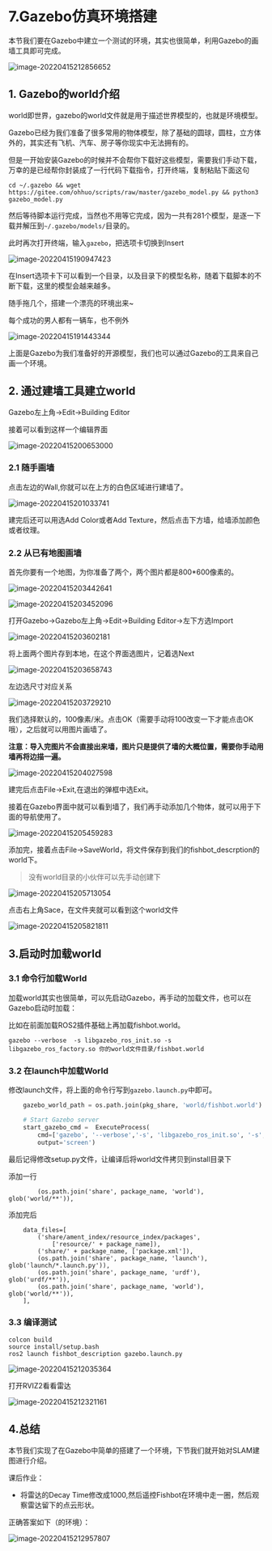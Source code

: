 # 7.Gazebo仿真环境搭建

本节我们要在Gazebo中建立一个测试的环境，其实也很简单，利用Gazebo的画墙工具即可完成。

![image-20220415212856652](./7.Gazebo仿真环境搭建/imgs/image-20220415212856652.png)

## 1. Gazebo的world介绍

world即世界，gazebo的world文件就是用于描述世界模型的，也就是环境模型。

Gazebo已经为我们准备了很多常用的物体模型，除了基础的圆球，圆柱，立方体外的，其实还有飞机、汽车、房子等你现实中无法拥有的。

但是一开始安装Gazebo的时候并不会帮你下载好这些模型，需要我们手动下载，万幸的是已经帮你封装成了一行代码下载指令，打开终端，复制粘贴下面这句

```shell
cd ~/.gazebo && wget https://gitee.com/ohhuo/scripts/raw/master/gazebo_model.py && python3 gazebo_model.py
```

然后等待脚本运行完成，当然也不用等它完成，因为一共有281个模型，是逐一下载并解压到`~/.gazebo/models/`目录的。

此时再次打开终端，输入`gazebo`，把选项卡切换到Insert

![image-20220415190947423](./7.Gazebo仿真环境搭建/imgs/image-20220415190947423.png)

在Insert选项卡下可以看到一个目录，以及目录下的模型名称，随着下载脚本的不断下载，这里的模型会越来越多。

随手拖几个，搭建一个漂亮的环境出来~

每个成功的男人都有一辆车，也不例外

![image-20220415191443344](./7.Gazebo仿真环境搭建/imgs/image-20220415191443344.png)

上面是Gazebo为我们准备好的开源模型，我们也可以通过Gazebo的工具来自己画一个环境。

## 2. 通过建墙工具建立world

Gazebo左上角->Edit->Building Editor

接着可以看到这样一个编辑界面

![image-20220415200653000](./7.Gazebo仿真环境搭建/imgs/image-20220415200653000.png)

### 2.1 随手画墙

点击左边的Wall,你就可以在上方的白色区域进行建墙了。

![image-20220415201033741](./7.Gazebo仿真环境搭建/imgs/image-20220415201033741.png)

建完后还可以用选Add Color或者Add Texture，然后点击下方墙，给墙添加颜色或者纹理。

### 2.2 从已有地图画墙

首先你要有一个地图，为你准备了两个，两个图片都是800*600像素的。

![image-20220415203442641](./7.Gazebo仿真环境搭建/imgs/image-20220415203442641.png)

![image-20220415203452096](./7.Gazebo仿真环境搭建/imgs/image-20220415203452096.png)

打开Gazebo->Gazebo左上角->Edit->Building Editor->左下方选Import

![image-20220415203602181](./7.Gazebo仿真环境搭建/imgs/image-20220415203602181.png)

将上面两个图片存到本地，在这个界面选图片，记着选Next

![image-20220415203658743](./7.Gazebo仿真环境搭建/imgs/image-20220415203658743.png)

左边选尺寸对应关系

![image-20220415203729210](./7.Gazebo仿真环境搭建/imgs/image-20220415203729210.png)

我们选择默认的，100像素/米。点击OK（需要手动将100改变一下才能点击OK哦），之后就可以用图片画墙了。

**注意：导入完图片不会直接出来墙，图片只是提供了墙的大概位置，需要你手动用墙再将边描一遍。**

![image-20220415204027598](./7.Gazebo仿真环境搭建/imgs/image-20220415204027598.png)

建完后点击File->Exit,在退出的弹框中选Exit。

接着在Gazebo界面中就可以看到墙了，我们再手动添加几个物体，就可以用于下面的导航使用了。

![image-20220415205459283](./7.Gazebo仿真环境搭建/imgs/image-20220415205459283.png)

添加完，接着点击File->SaveWorld，将文件保存到我们的fishbot_descrption的world下。

> 没有world目录的小伙伴可以先手动创建下

![image-20220415205713054](./7.Gazebo仿真环境搭建/imgs/image-20220415205713054.png)

点击右上角Sace，在文件夹就可以看到这个world文件

![image-20220415205821811](./7.Gazebo仿真环境搭建/imgs/image-20220415205821811.png)

## 3.启动时加载world

### 3.1 命令行加载World

加载world其实也很简单，可以先启动Gazebo，再手动的加载文件，也可以在Gazebo启动时加载：

比如在前面加载ROS2插件基础上再加载fishbot.world。

```
gazebo --verbose  -s libgazebo_ros_init.so -s  libgazebo_ros_factory.so 你的world文件目录/fishbot.world
```

### 3.2 在launch中加载World

修改launch文件，将上面的命令行写到`gazebo.launch.py`中即可。

```python
    gazebo_world_path = os.path.join(pkg_share, 'world/fishbot.world')

    # Start Gazebo server
    start_gazebo_cmd =  ExecuteProcess(
        cmd=['gazebo', '--verbose','-s', 'libgazebo_ros_init.so', '-s', 'libgazebo_ros_factory.so', gazebo_world_path],
        output='screen')
```

最后记得修改setup.py文件，让编译后将world文件拷贝到install目录下

添加一行

```
        (os.path.join('share', package_name, 'world'), glob('world/**')),
```

添加完后

```
    data_files=[
        ('share/ament_index/resource_index/packages',
            ['resource/' + package_name]),
        ('share/' + package_name, ['package.xml']),
        (os.path.join('share', package_name, 'launch'), glob('launch/*.launch.py')),
        (os.path.join('share', package_name, 'urdf'), glob('urdf/**')),
        (os.path.join('share', package_name, 'world'), glob('world/**')),
    ],
```

### 3.3 编译测试

```
colcon build
source install/setup.bash
ros2 launch fishbot_description gazebo.launch.py 
```

![image-20220415212035364](./7.Gazebo仿真环境搭建/imgs/image-20220415212035364.png)

打开RVIZ2看看雷达

![image-20220415212321161](./7.Gazebo仿真环境搭建/imgs/image-20220415212321161.png)

## 4.总结

本节我们实现了在Gazebo中简单的搭建了一个环境，下节我们就开始对SLAM建图进行介绍。

课后作业：

- 将雷达的Decay Time修改成1000,然后遥控Fishbot在环境中走一圈，然后观察雷达留下的点云形状。

正确答案如下（的环境）：

![image-20220415212957807](./7.Gazebo仿真环境搭建/imgs/image-20220415212957807.png)

